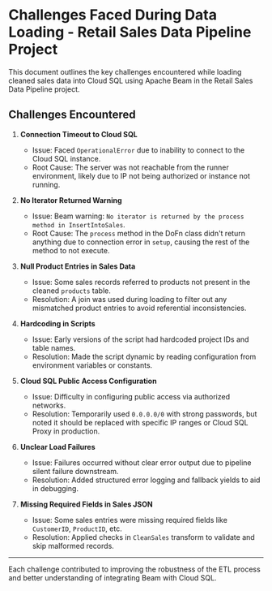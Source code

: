 # Challenges Faced During Data Loading - Retail Sales Data Pipeline Project

This document outlines the key challenges encountered while loading cleaned sales data into Cloud SQL using Apache Beam in the Retail Sales Data Pipeline project.

## Challenges Encountered

1. **Connection Timeout to Cloud SQL**
   - Issue: Faced `OperationalError` due to inability to connect to the Cloud SQL instance.
   - Root Cause: The server was not reachable from the runner environment, likely due to IP not being authorized or instance not running.

2. **No Iterator Returned Warning**
   - Issue: Beam warning: `No iterator is returned by the process method in InsertIntoSales`.
   - Root Cause: The `process` method in the DoFn class didn't return anything due to connection error in `setup`, causing the rest of the method to not execute.

3. **Null Product Entries in Sales Data**
   - Issue: Some sales records referred to products not present in the cleaned `products` table.
   - Resolution: A join was used during loading to filter out any mismatched product entries to avoid referential inconsistencies.

4. **Hardcoding in Scripts**
   - Issue: Early versions of the script had hardcoded project IDs and table names.
   - Resolution: Made the script dynamic by reading configuration from environment variables or constants.

5. **Cloud SQL Public Access Configuration**
   - Issue: Difficulty in configuring public access via authorized networks.
   - Resolution: Temporarily used `0.0.0.0/0` with strong passwords, but noted it should be replaced with specific IP ranges or Cloud SQL Proxy in production.

6. **Unclear Load Failures**
   - Issue: Failures occurred without clear error output due to pipeline silent failure downstream.
   - Resolution: Added structured error logging and fallback yields to aid in debugging.

7. **Missing Required Fields in Sales JSON**
   - Issue: Some sales entries were missing required fields like `CustomerID`, `ProductID`, etc.
   - Resolution: Applied checks in `CleanSales` transform to validate and skip malformed records.

---

Each challenge contributed to improving the robustness of the ETL process and better understanding of integrating Beam with Cloud SQL.
